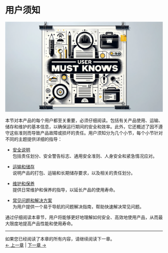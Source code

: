 # 用户须知

<img src="../../resources/3-UserNotes/3-usermustknows-1.png" alt="img-1" width="800" height=“auto” /> <br>

本节对本产品的每个用户都至关重要，必须仔细阅读。包括有关产品使用、运输、储存和维护的基本信息，以确保运行期间的安全和效率。此外，它还概述了因不遵守这些准则而导致产品故障或损坏的责任。用户须知分为几个小节，每个小节针对不同的主题提供详细的指导：

- [安全说明](/3-UserNotes/320_PI/3.2.1-SafetyInstruction/1-SafetyInstruction.md)  
   包括责任划分、安全警告标志、通用安全准则、人身安全和紧急情况应对。

- [运输和储存](/3-UserNotes/320_PI/3.2.2-TransportandStorage/1-TransportandStorage.md)  
   说明产品的打包、运输和长期储存要求，以及相关的责任划分。

- [维护和保养](/3-UserNotes/320_PI/3.2.3-MaintenanceandCare/1-MaintenanceandCare.md)  
   提供日常维护和保养的指导，以延长产品的使用寿命。

- [常见问题和解决方案](/3-UserNotes/320_PI/4-FAQ/3.2_320_PI_userNotes.md)  
   为用户提供一个易于导航的问题解决指南，帮助快速解决常见问题。

通过仔细阅读本章节，用户将能够更好地理解如何安全、高效地使用产品，从而最大限度地提高产品性能和使用寿命。

---

如果您已经阅读了本章的所有内容，请继续阅读下一章。 <br>
[← 上一章](/2-ProductFeature/2.2_320_PI_product/README.md) | [下一章 →](/4-FirstInstallAndUse/4.1-Pi/4.1_320_PI_firstUse.md)
